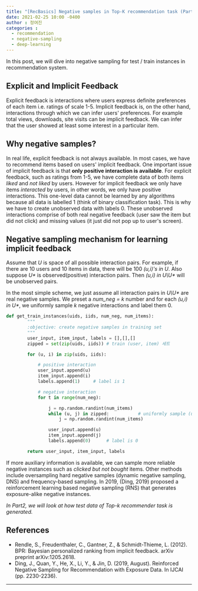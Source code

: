 ```yaml
---
title: "[RecBasics] Negative samples in Top-K recommendation task (Part 1)"
date: 2021-02-25 10:00 -0400
author : 정여진
categories :
  - recommendation
  - negative-sampling
  - deep-learning
---
```


In this post, we will dive into negative sampling for test / train instances in recommendation system.

## Explicit and Implicit Feedback

Explicit feedback is interactions where users express definite preferences of each item i.e. ratings of scale 1-5. Implicit feedback is, on the other hand, interactions through which we can infer users' preferences. For example total views, downloads, site visits can be implicit feedback. We can infer that the user showed at least some interest in a particular item.

## Why negative samples?

In real life, explicit feedback is not always available. In most cases, we have to recommend items based on users' implicit feedback. One important issue of implicit feedback is that **only positive interaction is available**. For explicit feedback, such as ratings from 1-5, we have complete data of both items _liked_ and _not liked_ by users. However for implicit feedback we only have items _interacted_ by users, in other words, we only have positive interactions. This one-level data cannot be learned by any algorithms because all data is labelled 1 (think of binary classification task). This is why we have to create unobserved data with labels 0. These unobserved interactions comprise of both real negative feedback (user saw the item but did not click) and missing values (it just did not pop up to user's screen).

## Negative sampling mechanism for learning implicit feedback

Assume that _U_ is space of all possible interaction pairs. For example, if there are 10 users and 10 items in data, there will be 100 _(u,i)'s in U_. Also suppose _U*_ is observed(positive) interaction pairs. Then _(u,i) in U\U*_ will be unobserved pairs.

In the most simple scheme, we just assume all interaction pairs in _U\U*_ are real negative samples. We preset a _num_neg = k_ number and for each _(u,i) in U*_, we uniformly sample _k_ negative interactions and label them 0.

```python
def get_train_instances(uids, iids, num_neg, num_items):
        """
        :objective: create negative samples in training set
        """
        user_input, item_input, labels = [],[],[]
        zipped = set(zip(uids, iids)) # train (user, item) 세트

        for (u, i) in zip(uids, iids):

            # positive interaction
            user_input.append(u)  
            item_input.append(i)  
            labels.append(1)     # label is 1

            # negative interaction
            for t in range(num_neg):

                j = np.random.randint(num_items)      
                while (u, j) in zipped:           # uniformly sample (u,j) not in data
                    j = np.random.randint(num_items)  

                user_input.append(u)  
                item_input.append(j)  
                labels.append(0)      # label is 0

        return user_input, item_input, labels
```


If more auxiliary information is available, we can sample more reliable negative instances such as _clicked but not bought_ items. Other methods include oversampling hard negative samples (dynamic negative sampling, DNS) and frequency-based sampling. In 2019, (Ding, 2019) proposed a reinforcement learning based negative sampling (RNS) that generates exposure-alike negative instances. 


_In Part2, we will look at how test data of Top-k recommender task is generated._


## References
- Rendle, S., Freudenthaler, C., Gantner, Z., & Schmidt-Thieme, L. (2012). BPR: Bayesian personalized ranking from implicit feedback. arXiv preprint arXiv:1205.2618.
- Ding, J., Quan, Y., He, X., Li, Y., & Jin, D. (2019, August). Reinforced Negative Sampling for Recommendation with Exposure Data. In IJCAI (pp. 2230-2236).



---
